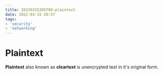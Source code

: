 ```yaml
---
title: 20220315205700-plaintext
date: 2022-03-15 20:57
tags:
- 'security'
- 'networking'
---
```


# Plaintext

**Plaintext** also known as **cleartext** is unencrypted text in it's original form.